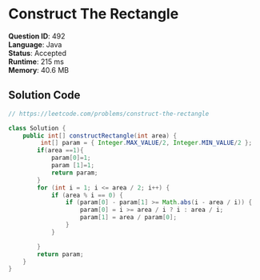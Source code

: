 # Construct The Rectangle

**Question ID**: 492  
**Language**: Java  
**Status**: Accepted  
**Runtime**: 215 ms  
**Memory**: 40.6 MB  

## Solution Code
```java
// https://leetcode.com/problems/construct-the-rectangle

class Solution {
    public int[] constructRectangle(int area) {
         int[] param = { Integer.MAX_VALUE/2, Integer.MIN_VALUE/2 };
        if(area ==1){
            param[0]=1;
            param [1]=1;
            return param;
        }
        for (int i = 1; i <= area / 2; i++) {
            if (area % i == 0) {
                if (param[0] - param[1] >= Math.abs(i - area / i)) {
                    param[0] = i >= area / i ? i : area / i;
                    param[1] = area / param[0];
                }
            }

        }
        return param;
    }
}
```
